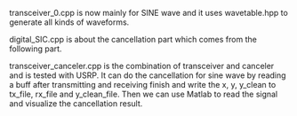 transceiver_0.cpp is now mainly for SINE wave and it uses wavetable.hpp to generate all kinds of waveforms. 

digital_SIC.cpp is about the cancellation part which comes from the following part.

transceiver_canceler.cpp is the combination of transceiver and canceler and is tested with USRP. It can do the cancellation for sine wave by reading a buff after transmitting and receiving finish and write the x, y, y_clean to tx_file, rx_file and y_clean_file. Then we can use Matlab to read the signal and visualize the cancellation result.
